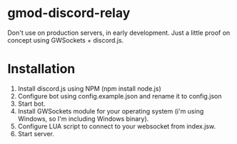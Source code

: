 # gmod-discord-relay

Don't use on production servers, in early development.
Just a little proof on concept using GWSockets + discord.js.

# Installation

1. Install discord.js using NPM (npm install node.js)
2. Configure bot using config.example.json and rename it to config.json
3. Start bot.
4. Install GWSockets module for your operating system (i'm using Windows, so I'm including Windows binary).
5. Configure LUA script to connect to your websocket from index.jsw.
6. Start server.
